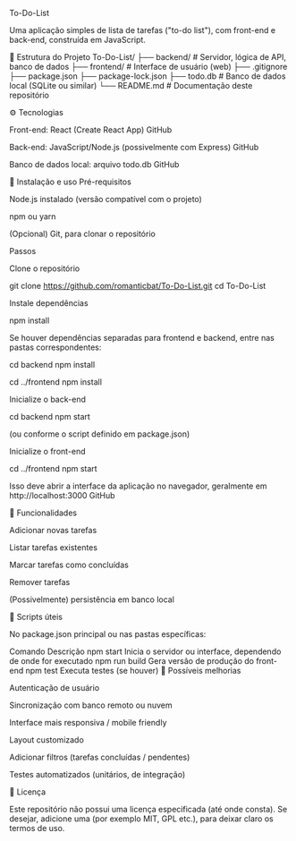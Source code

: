 To-Do-List

Uma aplicação simples de lista de tarefas ("to-do list"), com front-end e back-end, construída em JavaScript.

🧰 Estrutura do Projeto
To-Do-List/
├── backend/        # Servidor, lógica de API, banco de dados
├── frontend/       # Interface de usuário (web)
├── .gitignore
├── package.json
├── package-lock.json
├── todo.db         # Banco de dados local (SQLite ou similar)
└── README.md       # Documentação deste repositório

⚙ Tecnologias

Front-end: React (Create React App) 
GitHub

Back-end: JavaScript/Node.js (possivelmente com Express) 
GitHub

Banco de dados local: arquivo todo.db 
GitHub

🚀 Instalação e uso
Pré-requisitos

Node.js instalado (versão compatível com o projeto)

npm ou yarn

(Opcional) Git, para clonar o repositório

Passos

Clone o repositório

git clone https://github.com/romanticbat/To-Do-List.git
cd To-Do-List


Instale dependências

npm install


Se houver dependências separadas para frontend e backend, entre nas pastas correspondentes:

cd backend
npm install

cd ../frontend
npm install


Inicialize o back-end

cd backend
npm start


(ou conforme o script definido em package.json)

Inicialize o front-end

cd ../frontend
npm start


Isso deve abrir a interface da aplicação no navegador, geralmente em http://localhost:3000 
GitHub

🧩 Funcionalidades

Adicionar novas tarefas

Listar tarefas existentes

Marcar tarefas como concluídas

Remover tarefas

(Possivelmente) persistência em banco local

📁 Scripts úteis

No package.json principal ou nas pastas específicas:

Comando	Descrição
npm start	Inicia o servidor ou interface, dependendo de onde for executado
npm run build	Gera versão de produção do front-end
npm test	Executa testes (se houver)
🔧 Possíveis melhorias

Autenticação de usuário

Sincronização com banco remoto ou nuvem

Interface mais responsiva / mobile friendly

Layout customizado

Adicionar filtros (tarefas concluídas / pendentes)

Testes automatizados (unitários, de integração)

📜 Licença

Este repositório não possui uma licença especificada (até onde consta). Se desejar, adicione uma (por exemplo MIT, GPL etc.), para deixar claro os termos de uso.
